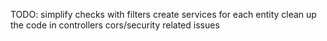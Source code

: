 TODO:
simplify checks with filters
create services for each entity
clean up the code in controllers
cors/security related issues
